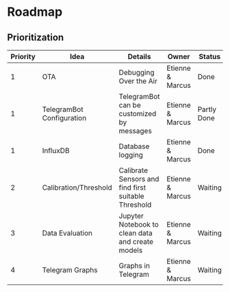 # Roadmap


## Prioritization

Priority | Idea | Details | Owner | Status
-------- | -------- | -------- | -------- | --------
1 | OTA   | Debugging Over the Air   | Etienne & Marcus | Done 
1 | TelegramBot Configuration   | TelegramBot can be customized by messages | Etienne & Marcus | Partly Done 
1 | InfluxDB   | Database logging   | Etienne & Marcus | Done 
2 | Calibration/Threshold   | Calibrate Sensors and find first suitable Threshold   | Etienne & Marcus | Waiting
3 | Data Evaluation   | Jupyter Notebook to clean data and create models   | Etienne & Marcus | Waiting
4 | Telegram Graphs | Graphs in Telegram | Etienne & Marcus | Waiting